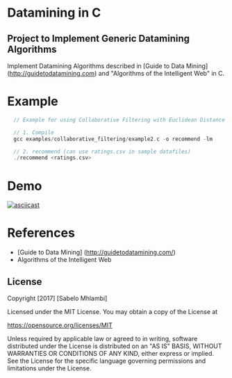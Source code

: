# Datamining in C
## Project to Implement Generic Datamining Algorithms

Implement Datamining Algorithms described in [Guide to Data Mining] (http://guidetodatamining.com) and "Algorithms of the Intelligent Web" in C. 

# Example 
```c
  // Example for using Collaborative Filtering with Euclidean Distance

  // 1. Compile
  gcc examples/collaborative_filtering/example2.c -o recommend -lm

  // 2. recommend (can use ratings.csv in sample datafiles)
  ./recommend <ratings.csv>
```
# Demo
[![asciicast](https://asciinema.org/a/124606.png)](https://asciinema.org/a/124606)

# References
 - [Guide to Data Mining] (http://guidetodatamining.com/)
 - Algorithms of the Intelligent Web

## License

Copyright [2017] [Sabelo Mhlambi]

Licensed under the MIT License.
You may obtain a copy of the License at

https://opensource.org/licenses/MIT

Unless required by applicable law or agreed to in writing, software
distributed under the License is distributed on an "AS IS" BASIS, WITHOUT WARRANTIES OR CONDITIONS OF ANY KIND, either express or implied.
See the License for the specific language governing permissions and limitations under the License.

